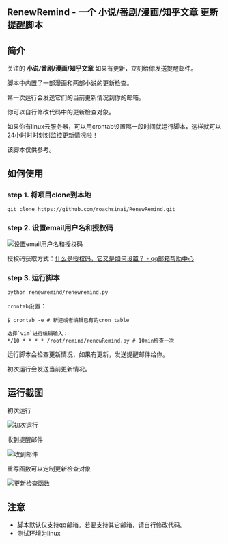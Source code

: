 ## RenewRemind - 一个 小说/番剧/漫画/知乎文章 更新提醒脚本

## 简介
关注的 **小说/番剧/漫画/知乎文章** 如果有更新，立刻给你发送提醒邮件。

脚本中内置了一部漫画和两部小说的更新检查。

第一次运行会发送它们的当前更新情况到你的邮箱。

你可以自行修改代码中的更新检查对象。

如果你有linux云服务器，可以用crontab设置隔一段时间就运行脚本，这样就可以24小时时时刻刻监控更新情况啦！

该脚本仅供参考。
## 如何使用
### step 1. 将项目clone到本地

```
git clone https://github.com/roachsinai/RenewRemind.git
```

### step 2. 设置email用户名和授权码

![设置email用户名和授权码](https://github.com/windcode/renewremind/raw/master/screenshots/1.png)

授权码获取方式：[什么是授权码，它又是如何设置？ - qq邮箱帮助中心](http://service.mail.qq.com/cgi-bin/help?subtype=1&&no=1001256&&id=28)

### step 3. 运行脚本

```
python renewremind/renewremind.py
```

`crontab`设置：

```
$ crontab -e # 新建或者编辑已有的cron table

选择`vim`进行编辑输入：
*/10 * * * * /root/remind/renewRemind.py # 10min检查一次
```

运行脚本会检查更新情况，如果有更新，发送提醒邮件给你。

初次运行会发送当前更新情况。

## 运行截图

初次运行

![初次运行](https://github.com/windcode/renewremind/raw/master/screenshots/2.png)

收到提醒邮件

![收到邮件](https://github.com/windcode/renewremind/raw/master/screenshots/3.png)

重写函数可以定制更新检查对象

![更新检查函数](https://github.com/windcode/renewremind/raw/master/screenshots/4.png)


## 注意

* 脚本默认仅支持qq邮箱。若要支持其它邮箱，请自行修改代码。
* 测试环境为linux





